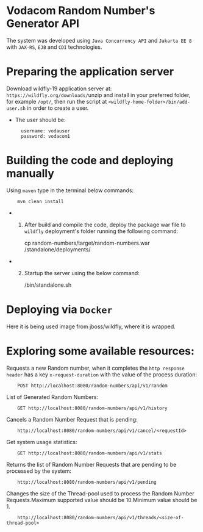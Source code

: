 
# Vodacom Random Number's Generator API

The system was developed using `Java Concurrency API` and `Jakarta EE 8` with `JAX-RS`, `EJB` and `CDI` technologies.
  
# Preparing the application server 

Download wildfly-19  application server at: `https://wildfly.org/downloads/`unzip  and install  in your preferred folder, for example `/opt/`,  then run the script at `<wildfly-home-folder>/bin/add-user.sh` in order to create a user.
	
* The user should be:
		
		username: vodauser
		password: vodacom1

# Building the code and deploying manually
Using `maven` type in the terminal below commands:
	
		mvn clean install
	
* 1. After build and compile the code, deploy the package war file to `wildfly` deployment's folder running the following command:  	
		
		cp random-numbers/target/random-numbers.war <wildfly-folder>/standalone/deployments/
		
* 2. Startup  the server using the below command:		
		
		<wildfly-folder>/bin/standalone.sh
		
# Deploying via `Docker`

Here it is being used image from jboss/wildfly, where it is wrapped.
		
# Exploring some available resources:
	
Requests a new Random number, when it completes the `http response header` has a key `x-request-duration` with the value  of the  process duration: 

		POST http://localhost:8080/random-numbers/api/v1/random
		
List of Generated Random Numbers:

		GET http://localhost:8080/random-numbers/api/v1/history

Cancels a Random Number Request that is pending:

		http://localhost:8080/random-numbers/api/v1/cancel/<requestId>

Get system usage statistics:

		GET http://localhost:8080/random-numbers/api/v1/stats
		
Returns the list of Random Number Requests that are pending to be processed by the system:
		
		http://localhost:8080/random-numbers/api/v1/pending
		
Changes the size of the Thread-pool used to process the Random Number Requests.Maximum supported value should be 10.Minimum value should be 1.	
		
		http://localhost:8080/random-numbers/api/v1/threads/<size-of-thread-pool>
				
		